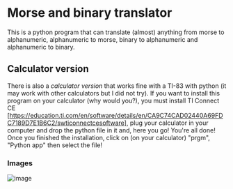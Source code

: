 # Morse and binary translator

This is a python program that can translate (almost) anything from morse to alphanumeric, alphanumeric to morse, binary to alphanumeric and alphanumeric to binary.

## Calculator version

There is also a *calculator version* that works fine with a TI-83 with python (it may work with other calculators but I did not try).
If you want to install this program on your calculator (why  would you?), you must install TI Connect CE [https://education.ti.com/en/software/details/en/CA9C74CAD02440A69FDC7189D7E1B6C2/swticonnectcesoftware],
plug your calculator in your computer and drop the python file in it and, here you go! You're all done! Once you finished the installation, click on (on your calculator) "prgm", "Python app" then select the file!

### Images
![image](https://user-images.githubusercontent.com/105014128/194714439-92047a3a-c19e-4847-875f-cda7b739ec88.png)
